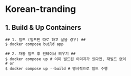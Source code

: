 # Korean-tranding

## 1. Build & Up Containers
```shell
## 1. 빌드 (빌드만 따로 하고 싶을 경우) ##
$ docker compose build app

## 2. 자동 빌드 후 컨테이너 띄우기 ##
$ docker compose up # 이미 빌드된 이미지가 있다면, 재빌드 없이
# or
$ docker compose up --build # 명시적으로 빌드 수행
```